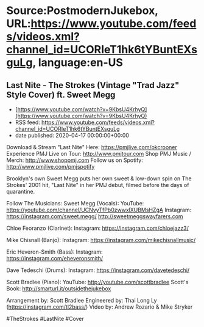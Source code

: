 # Source:PostmodernJukebox, URL:https://www.youtube.com/feeds/videos.xml?channel_id=UCORIeT1hk6tYBuntEXsguLg, language:en-US

## Last Nite - The Strokes (Vintage "Trad Jazz" Style Cover) ft. Sweet Megg
 - [https://www.youtube.com/watch?v=9KbsU4KrhyQ](https://www.youtube.com/watch?v=9KbsU4KrhyQ)
 - RSS feed: https://www.youtube.com/feeds/videos.xml?channel_id=UCORIeT1hk6tYBuntEXsguLg
 - date published: 2020-04-17 00:00:00+00:00

Download & Stream "Last Nite" Here: https://pmjlive.com/okcrooner
Experience PMJ Live on Tour: http://www.pmjtour.com
Shop PMJ Music / Merch: http://www.shoppmj.com
Follow us on Spotify: http://www.pmjlive.com/pmjspotify


Brooklyn's own Sweet Megg puts her own sweet & low-down spin on The Strokes' 2001 hit, "Last Nite" in her PMJ debut, filmed before the days of quarantine.

Follow The Musicians:
Sweet Megg (Vocals):
YouTube: https://youtube.com/channel/UCNvyTfPb0zwwxlXUBMsHZgA
Instagram: https://instagram.com/sweet.megg/
http://sweetmeggswayfarers.com

Chloe Feoranzo (Clarinet):
Instagram: https://instagram.com/chloejazz3/

Mike Chisnall (Banjo):
Instagram: https://instagram.com/mikechisnallmusic/

Eric Heveron-Smith (Bass):
Instagram: https://instagram.com/eheveronsmith/

Dave Tedeschi (Drums):
Instagram: https://instagram.com/davetedeschi/

Scott Bradlee (Piano):
YouTube: http://youtube.com/scottbradlee
Scott's Book: http://smarturl.it/outsidethejukebox

Arrangement by: Scott Bradlee
Engineered by: Thai Long Ly (https://instagram.com/tl2bass/) 
Video by: Andrew Rozario & Mike Stryker

#TheStrokes #LastNite #Cover

